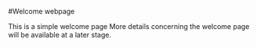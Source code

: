 #Welcome webpage

This is a simple welcome page
More details concerning the welcome page will be available at a later stage.